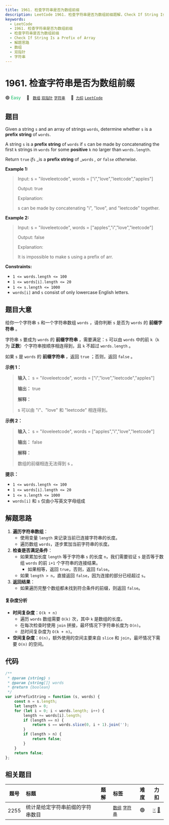 ```yaml
---
title: 1961. 检查字符串是否为数组前缀
description: LeetCode 1961. 检查字符串是否为数组前缀题解，Check If String Is a Prefix of Array，包含解题思路、复杂度分析以及完整的 JavaScript 代码实现。
keywords:
  - LeetCode
  - 1961. 检查字符串是否为数组前缀
  - 检查字符串是否为数组前缀
  - Check If String Is a Prefix of Array
  - 解题思路
  - 数组
  - 双指针
  - 字符串
---
```


# 1961. 检查字符串是否为数组前缀

🟢 <font color=#15bd66>Easy</font>&emsp; 🔖&ensp; [`数组`](/tag/array.md) [`双指针`](/tag/two-pointers.md) [`字符串`](/tag/string.md)&emsp; 🔗&ensp;[`力扣`](https://leetcode.cn/problems/check-if-string-is-a-prefix-of-array) [`LeetCode`](https://leetcode.com/problems/check-if-string-is-a-prefix-of-array)

## 题目

Given a string `s` and an array of strings `words`, determine whether `s` is a
**prefix string** of `words`.

A string `s` is a **prefix string** of `words` if `s` can be made by
concatenating the first `k` strings in `words` for some **positive** `k` no
larger than `words.length`.

Return `true` _if_`s` _is a **prefix string** of _`words` _, or_ `false`
_otherwise_.

**Example 1:**

> Input: s = "iloveleetcode", words = ["i","love","leetcode","apples"]
>
> Output: true
>
> Explanation:
>
> s can be made by concatenating "i", "love", and "leetcode" together.

**Example 2:**

> Input: s = "iloveleetcode", words = ["apples","i","love","leetcode"]
>
> Output: false
>
> Explanation:
>
> It is impossible to make s using a prefix of arr.

**Constraints:**

- `1 <= words.length <= 100`
- `1 <= words[i].length <= 20`
- `1 <= s.length <= 1000`
- `words[i]` and `s` consist of only lowercase English letters.

## 题目大意

给你一个字符串 `s` 和一个字符串数组 `words` ，请你判断 `s` 是否为 `words` 的 **前缀字符串** 。

字符串 `s` 要成为 `words` 的 **前缀字符串** ，需要满足：`s` 可以由 `words` 中的前 `k`（`k` 为 **正数**）个字符串按顺序相连得到，且 `k` 不超过 `words.length` 。

如果 `s` 是 `words` 的 **前缀字符串** ，返回 `true` ；否则，返回 `false` 。

**示例 1：**

> **输入：** s = "iloveleetcode", words = ["i","love","leetcode","apples"]
>
> **输出：** true
>
> **解释：**
>
> s 可以由 "i"、"love" 和 "leetcode" 相连得到。

**示例 2：**

> **输入：** s = "iloveleetcode", words = ["apples","i","love","leetcode"]
>
> **输出：** false
>
> **解释：**
>
> 数组的前缀相连无法得到 s 。

**提示：**

- `1 <= words.length <= 100`
- `1 <= words[i].length <= 20`
- `1 <= s.length <= 1000`
- `words[i]` 和 `s` 仅由小写英文字母组成

## 解题思路

1. **遍历字符串数组**：
   - 使用变量 `length` 来记录当前已连接字符串的长度。
   - 遍历数组 `words`，逐步累加当前字符串的长度。
2. **检查是否满足条件**：
   - 如果累加长度 `length` 等于字符串 `s` 的长度 `n`，我们需要验证 `s` 是否等于数组 `words` 的前 `i+1` 个字符串的连接结果。
     - 如果相等，返回 `true`，否则，返回 `false`。
   - 如果 `length > n`，直接返回 `false`，因为连接的部分已经超过 `s`。
3. **返回结果**：
   - 如果遍历完整个数组都未找到符合条件的前缀，则返回 `false`。

#### 复杂度分析

- **时间复杂度**：`O(k + n)`
  - 遍历 `words` 数组需要 `O(k)` 次，其中 `k` 是数组的长度。
  - 在每次检查时使用 `join` 拼接，最坏情况下字符串长度为 `O(n)`。
  - 总时间复杂度为 `O(k + n)`。
- **空间复杂度**：`O(n)`，额外使用的空间主要来自 `slice` 和 `join`，最坏情况下需要 `O(n)` 的空间。

## 代码

```javascript
/**
 * @param {string} s
 * @param {string[]} words
 * @return {boolean}
 */
var isPrefixString = function (s, words) {
	const n = s.length;
	let length = 0;
	for (let i = 0; i < words.length; i++) {
		length += words[i].length;
		if (length == n) {
			return s == words.slice(0, i + 1).join('');
		}
		if (length > n) {
			return false;
		}
	}
	return false;
};
```

## 相关题目

<!-- prettier-ignore -->
| 题号 | 标题 | 题解 | 标签 | 难度 | 力扣 |
| :------: | :------ | :------: | :------ | :------: | :------: |
| 2255 | 统计是给定字符串前缀的字符串数目 |  |  [`数组`](/tag/array.md) [`字符串`](/tag/string.md) | 🟢 | [🀄️](https://leetcode.cn/problems/count-prefixes-of-a-given-string) [🔗](https://leetcode.com/problems/count-prefixes-of-a-given-string) |